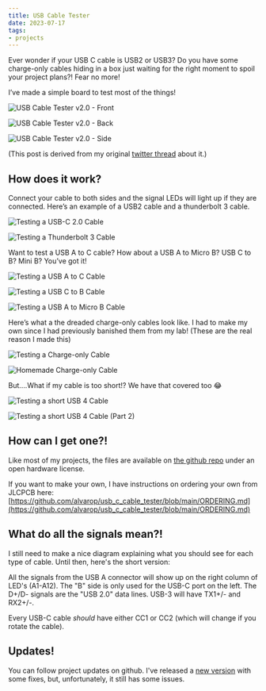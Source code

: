 ```yaml
---
title: USB Cable Tester
date: 2023-07-17
tags:
- projects
---
```


Ever wonder if your USB C cable is USB2 or USB3? Do you have some charge-only cables hiding in a box just waiting for the right moment to spoil your project plans?!
Fear no more!

I’ve made a simple board to test most of the things!

![USB Cable Tester v2.0 - Front](/images/usb_cable_tester/1.jpeg)

![USB Cable Tester v2.0 - Back](/images/usb_cable_tester/2.jpeg)

![USB Cable Tester v2.0 - Side](/images/usb_cable_tester/3.jpeg)

(This post is derived from my original [twitter thread](https://twitter.com/alvaroprieto/status/1594036248481771520) about it.)

## How does it work?

Connect your cable to both sides and the signal LEDs will light up if they are connected. Here’s an example of a USB2 cable and a thunderbolt 3 cable.

![Testing a USB-C 2.0 Cable](/images/usb_cable_tester/4.jpeg)

![Testing a Thunderbolt 3 Cable](/images/usb_cable_tester/5.jpeg)

Want to test a USB A to C cable? How about a USB A to Micro B? USB C to B? Mini B? You’ve got it!

![Testing a USB A to C Cable](/images/usb_cable_tester/6.jpeg)

![Testing a USB C to B Cable](/images/usb_cable_tester/7.jpeg)

![Testing a USB A to Micro B Cable](/images/usb_cable_tester/8.jpeg)

Here’s what a the dreaded charge-only cables look like. I had to make my own since I had previously banished them from my lab! (These are the real reason I made this)

![Testing a Charge-only Cable](/images/usb_cable_tester/9.jpeg)

![Homemade Charge-only Cable](/images/usb_cable_tester/10.jpeg)

But….What if my cable is too short!? We have that covered too 😂

![Testing a short USB 4 Cable](/images/usb_cable_tester/11.jpeg)

![Testing a short USB 4 Cable (Part 2)](/images/usb_cable_tester/12.jpeg)

## How can I get one?!
Like most of my projects, the files are available on [the github repo](https://github.com/alvarop/usb_c_cable_tester) under an open hardware license.

If you want to make your own, I have instructions on ordering your own from JLCPCB here: [https://github.com/alvarop/usb_c_cable_tester/blob/main/ORDERING.md](https://github.com/alvarop/usb_c_cable_tester/blob/main/ORDERING.md)

## What do all the signals mean?!
I still need to make a nice diagram explaining what you should see for each type of cable. Until then, here's the short version:

All the signals from the USB A connector will show up on the right column of LED's (A1-A12). The "B" side is only used for the USB-C port on the left. The D+/D- signals are the "USB 2.0" data lines. USB-3 will have TX1+/- and RX2+/-.

Every USB-C cable _should_ have either CC1 or CC2 (which will change if you rotate the cable).

## Updates!
You can follow project updates on github. I've released a [new version](https://github.com/alvarop/usb_c_cable_tester/releases/tag/v2.1) with some fixes, but, unfortunately, it still has some issues.
